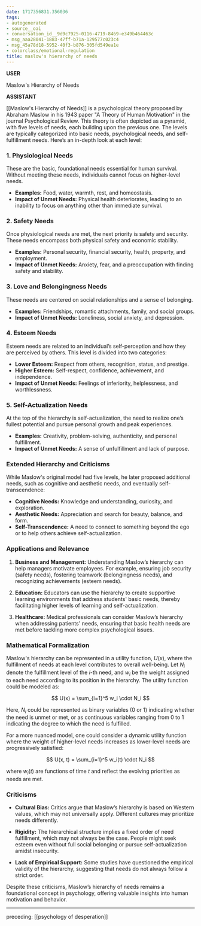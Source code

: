 ```yaml
---
date: 1717356831.356036
tags:
- autogenerated
- source__oai
- conversation_id__9d9c7925-0116-4719-8469-e349b464463c
- msg_aaa28041-1883-47ff-b71a-129577c023c4
- msg_45a78d18-5952-40f3-b876-305fd549ea1e
- colorclass/emotional-regulation
title: maslow's hierarchy of needs
---
```


**USER**

Maslow's Hierarchy of Needs


**ASSISTANT**

[[Maslow's Hierarchy of Needs]] is a psychological theory proposed by Abraham Maslow in his 1943 paper "A Theory of Human Motivation" in the journal Psychological Review. This theory is often depicted as a pyramid, with five levels of needs, each building upon the previous one. The levels are typically categorized into basic needs, psychological needs, and self-fulfillment needs. Here’s an in-depth look at each level:

### 1. Physiological Needs
These are the basic, foundational needs essential for human survival. Without meeting these needs, individuals cannot focus on higher-level needs.

- **Examples:** Food, water, warmth, rest, and homeostasis.
- **Impact of Unmet Needs:** Physical health deteriorates, leading to an inability to focus on anything other than immediate survival.

### 2. Safety Needs
Once physiological needs are met, the next priority is safety and security. These needs encompass both physical safety and economic stability.

- **Examples:** Personal security, financial security, health, property, and employment.
- **Impact of Unmet Needs:** Anxiety, fear, and a preoccupation with finding safety and stability.

### 3. Love and Belongingness Needs
These needs are centered on social relationships and a sense of belonging.

- **Examples:** Friendships, romantic attachments, family, and social groups.
- **Impact of Unmet Needs:** Loneliness, social anxiety, and depression.

### 4. Esteem Needs
Esteem needs are related to an individual’s self-perception and how they are perceived by others. This level is divided into two categories:

- **Lower Esteem:** Respect from others, recognition, status, and prestige.
- **Higher Esteem:** Self-respect, confidence, achievement, and independence.
- **Impact of Unmet Needs:** Feelings of inferiority, helplessness, and worthlessness.

### 5. Self-Actualization Needs
At the top of the hierarchy is self-actualization, the need to realize one’s fullest potential and pursue personal growth and peak experiences.

- **Examples:** Creativity, problem-solving, authenticity, and personal fulfillment.
- **Impact of Unmet Needs:** A sense of unfulfillment and lack of purpose.

### Extended Hierarchy and Criticisms

While Maslow's original model had five levels, he later proposed additional needs, such as cognitive and aesthetic needs, and eventually self-transcendence:

- **Cognitive Needs:** Knowledge and understanding, curiosity, and exploration.
- **Aesthetic Needs:** Appreciation and search for beauty, balance, and form.
- **Self-Transcendence:** A need to connect to something beyond the ego or to help others achieve self-actualization.

### Applications and Relevance

1. **Business and Management:**
   Understanding Maslow’s hierarchy can help managers motivate employees. For example, ensuring job security (safety needs), fostering teamwork (belongingness needs), and recognizing achievements (esteem needs).

2. **Education:**
   Educators can use the hierarchy to create supportive learning environments that address students' basic needs, thereby facilitating higher levels of learning and self-actualization.

3. **Healthcare:**
   Medical professionals can consider Maslow’s hierarchy when addressing patients' needs, ensuring that basic health needs are met before tackling more complex psychological issues.

### Mathematical Formalization

Maslow's hierarchy can be represented in a utility function, $U(x)$, where the fulfillment of needs at each level contributes to overall well-being. Let $N_i$ denote the fulfillment level of the $i$-th need, and $w_i$ be the weight assigned to each need according to its position in the hierarchy. The utility function could be modeled as:

$$
U(x) = \sum_{i=1}^5 w_i \cdot N_i
$$

Here, $N_i$ could be represented as binary variables (0 or 1) indicating whether the need is unmet or met, or as continuous variables ranging from 0 to 1 indicating the degree to which the need is fulfilled.

For a more nuanced model, one could consider a dynamic utility function where the weight of higher-level needs increases as lower-level needs are progressively satisfied:

$$
U(x, t) = \sum_{i=1}^5 w_i(t) \cdot N_i
$$

where $w_i(t)$ are functions of time $t$ and reflect the evolving priorities as needs are met.

### Criticisms

- **Cultural Bias:**
  Critics argue that Maslow’s hierarchy is based on Western values, which may not universally apply. Different cultures may prioritize needs differently.

- **Rigidity:**
  The hierarchical structure implies a fixed order of need fulfillment, which may not always be the case. People might seek esteem even without full social belonging or pursue self-actualization amidst insecurity.

- **Lack of Empirical Support:**
  Some studies have questioned the empirical validity of the hierarchy, suggesting that needs do not always follow a strict order.

Despite these criticisms, Maslow’s hierarchy of needs remains a foundational concept in psychology, offering valuable insights into human motivation and behavior.


---

preceding: [[psychology of desperation]]